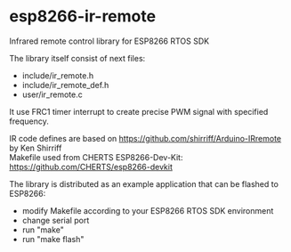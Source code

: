 # esp8266-ir-remote
Infrared remote control library for ESP8266 RTOS SDK

The library itself consist of next files:

 - include/ir_remote.h
 - include/ir_remote_def.h
 - user/ir_remote.c

It use FRC1 timer interrupt to create precise PWM signal with specified frequency.

IR code defines are based on https://github.com/shirriff/Arduino-IRremote by Ken Shirriff  
Makefile used from CHERTS ESP8266-Dev-Kit: https://github.com/CHERTS/esp8266-devkit

The library is distributed as an example application that can be flashed to ESP8266:

 - modify Makefile according to your ESP8266 RTOS SDK environment
 - change serial port
 - run "make"
 - run "make flash"
